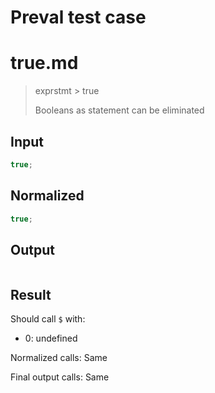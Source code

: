 # Preval test case

# true.md

> exprstmt > true
>
> Booleans as statement can be eliminated

## Input

`````js filename=intro
true;
`````

## Normalized

`````js filename=intro
true;
`````

## Output

`````js filename=intro

`````

## Result

Should call `$` with:
 - 0: undefined

Normalized calls: Same

Final output calls: Same
